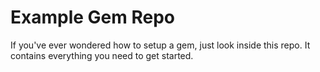 # Example Gem Repo

If you've ever wondered how to setup a gem, just look inside this repo. It contains everything you need to get started.
